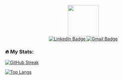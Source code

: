<div align="center">
  <img width="100px" height="100px" src="https://w7.pngwing.com/pngs/541/444/png-transparent-boy-using-computer-art-programmer-computer-programming-bachelor-miscellaneous-furniture-reading.png" >
</div>
<div align="center">
  <a href="https://www.linkedin.com/in/giorgi-charkviani-7256481a6/">
    <img src="https://img.shields.io/badge/LinkedIn-blue?style=for-the-badge&logo=linkedin&logoColor=white" alt="LinkedIn Badge"/>
  </a>
  <a href="mailto:gi.charkviani@gmail.com">
    <img src="https://img.shields.io/badge/Gmail-D14836?style=for-the-badge&logo=gmail&logoColor=white" alt="Gmail Badge"/>
  </a>
  <div>
      <img src="https://komarev.com/ghpvc/?username=GiCharkviani&style=flat-square&color=blue" alt=""/>
  </div>
</div>

### :fire: My Stats: 

[![GitHub Streak](http://github-readme-streak-stats.herokuapp.com?user=GiCharkviani&theme=dark&background=000000)](https://git.io/streak-stats)

[![Top Langs](https://github-readme-stats.vercel.app/api/top-langs/?username=GiCharkviani&layout=compact&theme=vision-friendly-dark)](https://github.com/anuraghazra/github-readme-stats)
